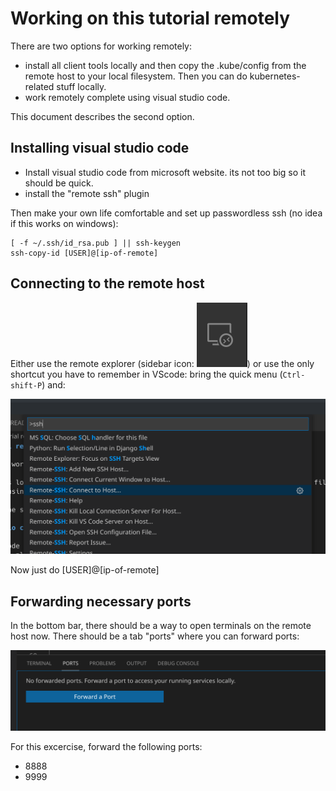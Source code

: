 # Working on this tutorial remotely

There are two options for working remotely:

* install all client tools locally and then copy the .kube/config from the remote host to your local filesystem. Then you can do kubernetes-related stuff locally.
* work remotely complete using visual studio code.

This document describes the second option.

## Installing visual studio code

* Install visual studio code from microsoft website. its not too big so it should be quick.
* install the "remote ssh" plugin

Then make your own life comfortable and set up passwordless ssh (no idea if this works on windows):

```shell
[ -f ~/.ssh/id_rsa.pub ] || ssh-keygen
ssh-copy-id [USER]@[ip-of-remote]
```

## Connecting to the remote host

Either use the remote explorer (sidebar icon: ![sidebar icon](imgs/vscode-remote-explorer.png "screenshot")) or use the only shortcut you have to remember in VScode: bring the quick menu (`Ctrl-shift-P`) and:

![connect to ssh](imgs/vscode-quickmenu.png "screenshot of quick menu")

Now just do [USER]@[ip-of-remote]

## Forwarding necessary ports

In the bottom bar, there should be a way to open terminals on the remote host now. There should be a tab "ports" where you can forward ports:

![Port forwarding in VS code](imgs/port-forward-vscode.png "screenshot")

For this excercise, forward the following ports:
* 8888
* 9999
